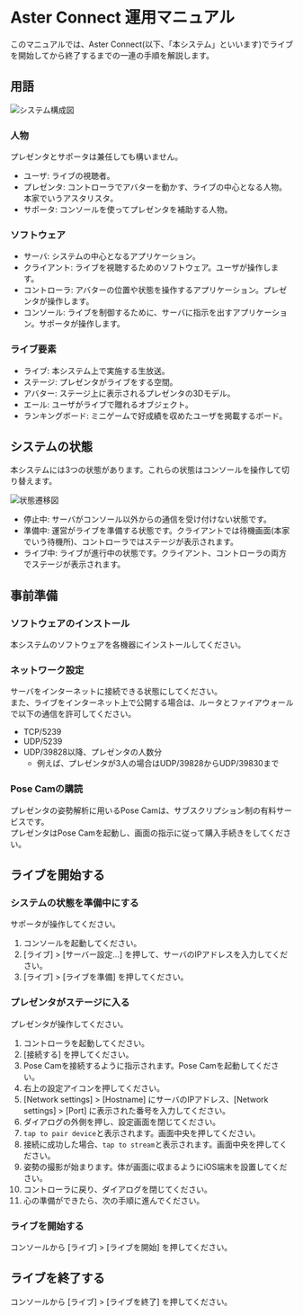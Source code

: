 # Aster Connect 運用マニュアル

このマニュアルでは、Aster Connect(以下、「本システム」といいます)でライブを開始してから終了するまでの一連の手順を解説します。

## 用語

![システム構成図](..\..\systemConfiguration\systemConfiguration.png)

### 人物

プレゼンタとサポータは兼任しても構いません。

- ユーザ: ライブの視聴者。
- プレゼンタ: コントローラでアバターを動かす、ライブの中心となる人物。本家でいうアスタリスタ。
- サポータ: コンソールを使ってプレゼンタを補助する人物。

### ソフトウェア

- サーバ: システムの中心となるアプリケーション。
- クライアント: ライブを視聴するためのソフトウェア。ユーザが操作します。
- コントローラ: アバターの位置や状態を操作するアプリケーション。プレゼンタが操作します。
- コンソール: ライブを制御するために、サーバに指示を出すアプリケーション。サポータが操作します。

### ライブ要素

- ライブ: 本システム上で実施する生放送。
- ステージ: プレゼンタがライブをする空間。
- アバター: ステージ上に表示されるプレゼンタの3Dモデル。
- エール: ユーザがライブで贈れるオブジェクト。
- ランキングボード: ミニゲームで好成績を収めたユーザを掲載するボード。

## システムの状態

本システムには3つの状態があります。これらの状態はコンソールを操作して切り替えます。

![状態遷移図](..\..\diagrams\export\stateTransition.svg)

- 停止中: サーバがコンソール以外からの通信を受け付けない状態です。
- 準備中: 運営がライブを準備する状態です。クライアントでは待機画面(本家でいう待機所)、コントローラではステージが表示されます。
- ライブ中: ライブが進行中の状態です。クライアント、コントローラの両方でステージが表示されます。

## 事前準備

### ソフトウェアのインストール

本システムのソフトウェアを各機器にインストールしてください。

### ネットワーク設定

サーバをインターネットに接続できる状態にしてください。  
また、ライブをインターネット上で公開する場合は、ルータとファイアウォールで以下の通信を許可してください。

- TCP/5239
- UDP/5239
- UDP/39828以降、プレゼンタの人数分
	- 例えば、プレゼンタが3人の場合はUDP/39828からUDP/39830まで

### Pose Camの購読

プレゼンタの姿勢解析に用いるPose Camは、サブスクリプション制の有料サービスです。  
プレゼンタはPose Camを起動し、画面の指示に従って購入手続きをしてください。

## ライブを開始する

### システムの状態を準備中にする

サポータが操作してください。

1. コンソールを起動してください。
2. [ライブ] > [サーバー設定…] を押して、サーバのIPアドレスを入力してください。
3. [ライブ] > [ライブを準備] を押してください。

### プレゼンタがステージに入る

プレゼンタが操作してください。

1. コントローラを起動してください。
2. [接続する] を押してください。
3. Pose Camを接続するように指示されます。Pose Camを起動してください。
4. 右上の設定アイコンを押してください。
5. [Network settings] > [Hostname] にサーバのIPアドレス、[Network settings] > [Port] に表示された番号を入力してください。
6. ダイアログの外側を押し、設定画面を閉じてください。
7. `tap to pair device`と表示されます。画面中央を押してください。
8. 接続に成功した場合、`tap to stream`と表示されます。画面中央を押してください。
9. 姿勢の撮影が始まります。体が画面に収まるようにiOS端末を設置してください。
10. コントローラに戻り、ダイアログを閉じてください。
11. 心の準備ができたら、次の手順に進んでください。

### ライブを開始する

コンソールから [ライブ] > [ライブを開始] を押してください。

## ライブを終了する

コンソールから [ライブ] > [ライブを終了] を押してください。